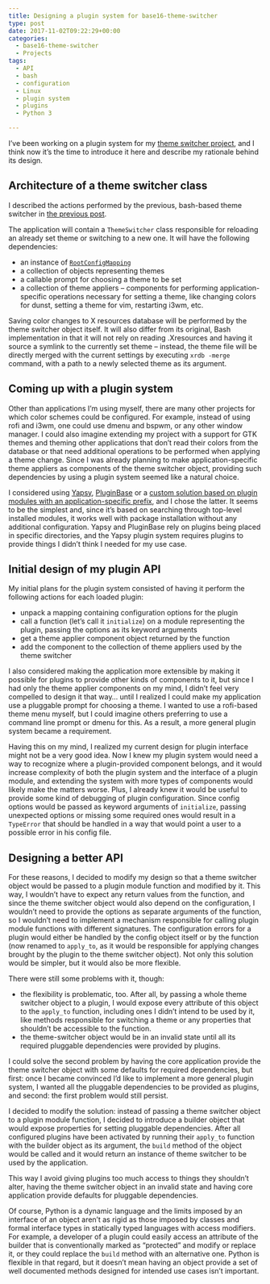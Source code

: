```yaml
---
title: Designing a plugin system for base16-theme-switcher
type: post
date: 2017-11-02T09:22:29+00:00
categories:
  - base16-theme-switcher
  - Projects
tags:
  - API
  - bash
  - configuration
  - Linux
  - plugin system
  - plugins
  - Python 3

---
```

I&#8217;ve been working on a plugin system for my [theme switcher project][1], and I think now it&#8217;s the time to introduce it here and describe my rationale behind its design.

<!--more-->

## Architecture of a theme switcher class

I described the actions performed by the previous, bash-based theme switcher in [the previous post][2].

The application will contain a `ThemeSwitcher` class responsible for reloading an already set theme or switching to a new one. It will have the following dependencies:

  * an instance of [`RootConfigMapping`][2]
  * a collection of objects representing themes
  * a callable prompt for choosing a theme to be set
  * a collection of theme appliers &#8211; components for performing application-specific operations necessary for setting a theme, like changing colors for dunst, setting a theme for vim, restarting i3wm, etc.

Saving color changes to X resources database will be performed by the theme switcher object itself. It will also differ from its original, Bash implementation in that it will not rely on reading .Xresources and having it source a symlink to the currently set theme &#8211; instead, the theme file will be directly merged with the current settings by executing `xrdb -merge` command, with a path to a newly selected theme as its argument.

## Coming up with a plugin system

Other than applications I&#8217;m using myself, there are many other projects for which color schemes could be configured. For example, instead of using rofi and i3wm, one could use dmenu and bspwm, or any other window manager. I could also imagine extending my project with a support for GTK themes and theming other applications that don&#8217;t read their colors from the database or that need additional operations to be performed when applying a theme change. Since I was already planning to make application-specific theme appliers as components of the theme switcher object, providing such dependencies by using a plugin system seemed like a natural choice.

I considered using [Yapsy][3], [PluginBase][4] or a [custom solution based on plugin modules with an application-specific prefix][5], and I chose the latter. It seems to be the simplest and, since it&#8217;s based on searching through top-level installed modules, it works well with package installation without any additional configuration. Yapsy and PluginBase rely on plugins being placed in specific directories, and the Yapsy plugin system requires plugins to provide things I didn&#8217;t think I needed for my use case.

## Initial design of my plugin API

My initial plans for the plugin system consisted of having it perform the following actions for each loaded plugin:

  * unpack a mapping containing configuration options for the plugin
  * call a function (let&#8217;s call it `initialize`) on a module representing the plugin, passing the options as its keyword arguments
  * get a theme applier component object returned by the function
  * add the component to the collection of theme appliers used by the theme switcher

I also considered making the application more extensible by making it possible for plugins to provide other kinds of components to it, but since I had only the theme applier components on my mind, I didn&#8217;t feel very compelled to design it that way&#8230; until I realized I could make my application use a pluggable prompt for choosing a theme. I wanted to use a rofi-based theme menu myself, but I could imagine others preferring to use a command line prompt or dmenu for this. As a result, a more general plugin system became a requirement.

Having this on my mind, I realized my current design for plugin interface might not be a very good idea. Now I knew my plugin system would need a way to recognize where a plugin-provided component belongs, and it would increase complexity of both the plugin system and the interface of a plugin module, and extending the system with more types of components would likely make the matters worse. Plus, I already knew it would be useful to provide some kind of debugging of plugin configuration. Since config options would be passed as keyword arguments of `initialize`, passing unexpected options or missing some required ones would result in a `TypeError` that should be handled in a way that would point a user to a possible error in his config file.

## Designing a better API

For these reasons, I decided to modify my design so that a theme switcher object would be passed to a plugin module function and modified by it. This way, I wouldn&#8217;t have to expect any return values from the function, and since the theme switcher object would also depend on the configuration, I wouldn&#8217;t need to provide the options as separate arguments of the function, so I wouldn&#8217;t need to implement a mechanism responsible for calling plugin module functions with different signatures. The configuration errors for a plugin would either be handled by the config object itself or by the function (now renamed to `apply_to`, as it would be responsible for applying changes brought by the plugin to the theme switcher object). Not only this solution would be simpler, but it would also be more flexible.

There were still some problems with it, though:

  * the flexibility is problematic, too. After all, by passing a whole theme switcher object to a plugin, I would expose every attribute of this object to the `apply_to` function, including ones I didn&#8217;t intend to be used by it, like methods responsible for switching a theme or any properties that shouldn&#8217;t be accessible to the function.
  * the theme-switcher object would be in an invalid state until all its required pluggable dependencies were provided by plugins.

I could solve the second problem by having the core application provide the theme switcher object with some defaults for required dependencies, but first: once I became convinced I&#8217;d like to implement a more general plugin system, I wanted all the pluggable dependencies to be provided as plugins, and second: the first problem would still persist.

I decided to modify the solution: instead of passing a theme switcher object to a plugin module function, I decided to introduce a builder object that would expose properties for setting pluggable dependencies. After all configured plugins have been activated by running their `apply_to` function with the builder object as its argument, the `build` method of the object would be called and it would return an instance of theme switcher to be used by the application.

This way I avoid giving plugins too much access to things they shouldn&#8217;t alter, having the theme switcher object in an invalid state and having core application provide defaults for pluggable dependencies.

Of course, Python is a dynamic language and the limits imposed by an interface of an object aren&#8217;t as rigid as those imposed by classes and formal interface types in statically typed languages with access modifiers. For example, a developer of a plugin could easily access an attribute of the builder that is conventionally marked as &#8220;protected&#8221; and modify or replace it, or they could replace the `build` method with an alternative one. Python is flexible in that regard, but it doesn&#8217;t mean having an object provide a set of well documented methods designed for intended use cases isn&#8217;t important.

 [1]: https://github.com/piotr-rusin/base16-theme-switcher
 [2]: /2017/10/a-new-project-base16-theme-switcher/
 [3]: http://yapsy.sourceforge.net/index.html
 [4]: http://pluginbase.pocoo.org/
 [5]: https://packaging.python.org/guides/creating-and-discovering-plugins/#using-naming-convention
